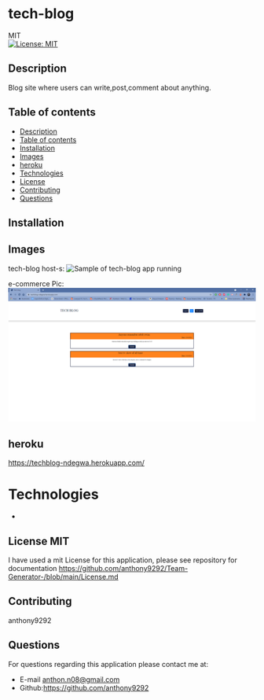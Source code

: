 # tech-blog
MIT<br>[![License: MIT](https://img.shields.io/badge/License-MIT-yellow.svg)](https://opensource.org/licenses/MIT)

## Description
  Blog site where users can write,post,comment about anything. 
  
  ## Table of contents
  - [Description](#description)
  - [Table of contents](#table-of-contents)
  - [Installation](#installation)
  - [Images](#image)
  - [heroku](#youtube)
  - [Technologies](#technologies)
  - [License](#license)
  - [Contributing](#contributing)
  - [Questions](#questions)

## Installation


## Images 
 tech-blog host-s: 
![Sample of tech-blog app running]()

e-commerce Pic: 
![Sample of tech-blog app](techblogpick.PNG)

## heroku 

https://techblog-ndegwa.herokuapp.com/

# Technologies 
- 

## License MIT
I have used a mit License for this application, please see repository for documentation <https://github.com/anthony9292/Team-Generator-/blob/main/License.md>

## Contributing
   anthony9292

## Questions
For questions regarding this application please contact me at:
- E-mail anthon.n08@gmail.com 
- Github:<https://github.com/anthony9292>

    
